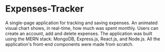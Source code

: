 # Expenses-Tracker
A single-page application for tracking and saving expenses. An animated visual chart shows, in real-time, how much was spent monthly.
Users can create an account, add and delete expenses. The application was built using the MERN stack: MongoDB, Express.js,
React.js, and Node.js. All the application's front-end components were made from scratch.
